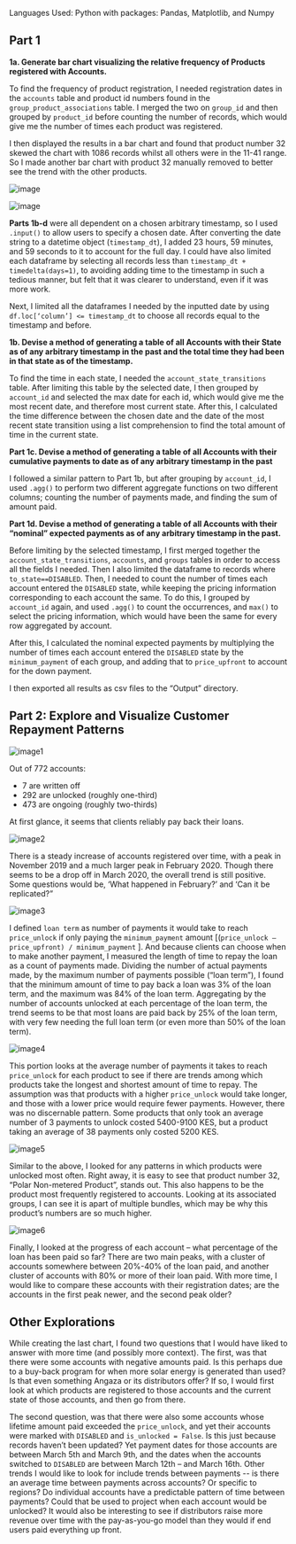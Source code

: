 Languages Used: Python with packages: Pandas, Matplotlib, and Numpy

## Part 1

**1a. Generate bar chart visualizing the relative frequency of Products registered with Accounts.**

To find the frequency of product registration, I needed registration dates in the `accounts` table and product id numbers found in the `group_product_associations` table. I merged the two on `group_id` and then grouped by `product_id` before counting the number of records, which would give me the number of times each product was registered. 

I then displayed the results in a bar chart and found that product number 32 skewed the chart with 1086 records whilst all others were in the 11-41 range. So I made another bar chart with product 32 manually removed to better see the trend with the other products. 

![image](https://github.com/lorijta92/payg-solar/blob/master/Output/product_registration1.png?raw=true)

![image](https://github.com/lorijta92/payg-solar/blob/master/Output/product_registration2.png?raw=true)

**Parts 1b-d** were all dependent on a chosen arbitrary timestamp, so I used `.input()` to allow users to specify a chosen date. After converting the date string to a datetime object (`timestamp_dt`), I added 23 hours, 59 minutes, and 59 seconds to it to account for the full day. I could have also limited each dataframe by selecting all records less than `timestamp_dt + timedelta(days=1)`, to avoiding adding time to the timestamp in such a tedious manner, but felt that it was clearer to understand, even if it was more work. 

Next, I limited all the dataframes I needed by the inputted date by using `df.loc[‘column’] <= timestamp_dt` to choose all records equal to the timestamp and before. 


**1b. Devise a method of generating a table of all Accounts with their State as of any arbitrary timestamp in the past and the total time they had been in that state as of the timestamp.**

To find the time in each state, I needed the `account_state_transitions` table. After limiting this table by the selected date, I then grouped by `account_id` and selected the max date for each id, which would give me the most recent date, and therefore most current state. After this, I calculated the time difference between the chosen date and the date of the most recent state transition using a list comprehension to find the total amount of time in the current state.


**Part 1c. Devise a method of generating a table of all Accounts with their cumulative payments to date as of any arbitrary timestamp in the past**

I followed a similar pattern to Part 1b, but after grouping by `account_id`, I used `.agg()` to perform two different aggregate functions on two different columns; counting the number of payments made, and finding the sum of amount paid.  


**Part 1d. Devise a method of generating a table of all Accounts with their “nominal” expected payments as of any arbitrary timestamp in the past.**

Before limiting by the selected timestamp, I first merged together the `account_state_transitions`, `accounts`, and `groups` tables in order to access all the fields I needed. Then I also limited the dataframe to records where `to_state==DISABLED`. Then, I needed to count the number of times each account entered the `DISABLED` state, while keeping the pricing information corresponding to each account the same. To do this, I grouped by `account_id` again, and used `.agg()` to count the occurrences, and `max()` to select the pricing information, which would have been the same for every row aggregated by account. 

After this, I calculated the nominal expected payments by multiplying the number of times each account entered the `DISABLED` state by the `minimum_payment` of each group, and adding that to `price_upfront` to account for the down payment. 

I then exported all results as csv files to the “Output” directory. 


## Part 2: Explore and Visualize Customer Repayment Patterns

![image1]( https://github.com/lorijta92/payg-solar/blob/master/Output/Part2/account_overview.png?raw=true) 

Out of 772 accounts:
* 7 are written off
* 292 are unlocked (roughly one-third)
* 473 are ongoing (roughly two-thirds)

At first glance, it seems that clients reliably pay back their loans.

![image2]( https://github.com/lorijta92/payg-solar/blob/master/Output/Part2/registrations_over_time.png?raw=true)

There is a steady increase of accounts registered over time, with a peak in November 2019 and a much larger peak in February 2020. Though there seems to be a drop off in March 2020, the overall trend is still positive. Some questions would be, ‘What happened in February?’ and ‘Can it be replicated?”

![image3]( https://github.com/lorijta92/payg-solar/blob/master/Output/Part2/num_accounts_unlocked_as_pct_loan_term.png?raw=true) 

I defined `loan term` as number of payments it would take to reach `price_unlock` if only paying the `minimum_payment` amount [(`price_unlock – price_upfront) / minimum_payment` ]. And because clients can choose when to make another payment, I measured the length of time to repay the loan as a count of payments made.
Dividing the number of actual payments made, by the maximum number of payments possible (“loan term”), I found that the minimum amount of time to pay back a loan was 3% of the loan term, and the maximum was 84% of the loan term.
Aggregating by the number of accounts unlocked at each percentage of the loan term, the trend seems to be that most loans are paid back by 25% of the loan term, with very few needing the full loan term (or even more than 50% of the loan term).

![image4]( https://github.com/lorijta92/payg-solar/blob/master/Output/Part2/avg_num_payments_to_unlock.png?raw=true) 

This portion looks at the average number of payments it takes to reach `price_unlock` for each product to see if there are trends among which products take the longest and shortest amount of time to repay. The assumption was that products with a higher `price_unlock` would take longer, and those with a lower price would require fewer payments. However, there was no discernable pattern. Some products that only took an average number of 3 payments to unlock costed 5400-9100 KES, but a product taking an average of 38 payments only costed 5200 KES.

![image5]( https://github.com/lorijta92/payg-solar/blob/master/Output/Part2/products_unlocked.png?raw=true)

Similar to the above, I looked for any patterns in which products were unlocked most often. Right away, it is easy to see that product number 32, “Polar Non-metered Product”, stands out. This also happens to be the product most frequently registered to accounts. Looking at its associated groups, I can see it is apart of multiple bundles, which may be why this product’s numbers are so much higher.

![image6]( https://github.com/lorijta92/payg-solar/blob/master/Output/Part2/progress_of_ongoing_accounts.png?raw=true) 

Finally, I looked at the progress of each account – what percentage of the loan has been paid so far? There are two main peaks, with a cluster of accounts somewhere between 20%-40% of the loan paid, and another cluster of accounts with 80% or more of their loan paid. With more time, I would like to compare these accounts with their registration dates; are the accounts in the first peak newer, and the second peak older?

## Other Explorations
While creating the last chart, I found two questions that I would have liked to answer with more time (and possibly more context). The first, was that there were some accounts with negative amounts paid. Is this perhaps due to a buy-back program for when more solar energy is generated than used? Is that even something Angaza or its distributors offer? If so, I would first look at which products are registered to those accounts and the current state of those accounts, and then go from there.

The second question, was that there were also some accounts whose lifetime amount paid exceeded the `price_unlock`, and yet their accounts were marked with `DISABLED` and `is_unlocked = False`. Is this just because records haven’t been updated? Yet payment dates for those accounts are between March 5th and March 9th, and the dates when the accounts switched to `DISABLED` are between March 12th – and March 16th.
Other trends I would like to look for include trends between payments -- is there an average time between payments  across accounts? Or specific to regions? Do individual accounts have a predictable pattern of time between payments? Could that be used to project when each account would be unlocked?
It would also be interesting to see if distributors raise more revenue over time with the pay-as-you-go model than they would if end users paid everything up front.  
